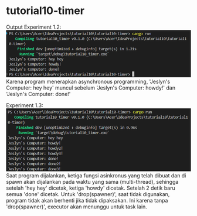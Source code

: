 # tutorial10-timer
Output Experiment 1.2:
![output 1.2](img/ss1.png)
Karena program menerapkan asynchronous programming, 'Jeslyn's Computer: hey hey' muncul sebelum 'Jeslyn's Computer: howdy!' dan 'Jeslyn's Computer: done!'

Experiment 1.3:
![output 1.3](img/ss2.png)
Saat program dijalankan, ketiga fungsi asinkronus yang telah dibuat dan di spawn akan dijalankan pada waktu yang sama (multi-thread), sehingga setelah 'hey hey' dicetak, ketiga 'howdy' dicetak. Setelah 2 detik baru semua 'done' dicetak. Untuk 'drop(spawner)', saat tidak digunakan, program tidak akan berhenti jika tidak dipaksakan. Ini karena tanpa 'drop(spawner)', executor akan menunggu untuk task lain. 